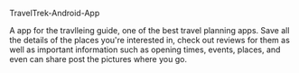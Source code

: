 TravelTrek-Android-App

A app for the travlleing guide, one of the best travel planning apps. Save all the details of the places you're interested in, check out reviews for them as well as important information such as opening times, events, places, and even can share post the pictures where you go.
